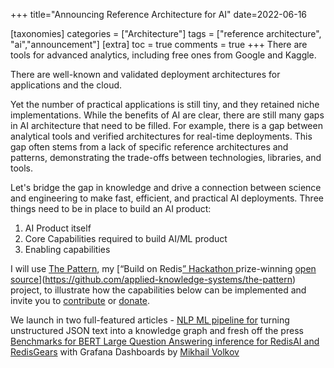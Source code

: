 +++
title="Announcing Reference Architecture for AI"
date=2022-06-16

[taxonomies]
categories = ["Architecture"]
tags = ["reference architecture", "ai","announcement"]
[extra]
toc = true
comments = true
+++
There are tools for advanced analytics, including free ones from Google and Kaggle.

There are well-known and validated deployment architectures for applications and the cloud.

Yet the number of practical applications is still tiny, and they retained niche implementations.
While the benefits of AI are clear, there are still many gaps in AI architecture that need to be filled. For example, there is a gap between analytical tools and verified architectures for real-time deployments. This gap often stems from a lack of specific reference architectures and patterns, demonstrating the trade-offs between technologies, libraries, and tools.

Let's bridge the gap in knowledge and drive a connection between science and engineering to make fast, efficient, and practical AI deployments.
Three things need to be in place to build an AI product:
1) AI Product itself
2) Core Capabilities required to build AI/ML product
3) Enabling capabilities

I will use [The Pattern](https://thepattern.digital/), my [“Build on Redis[” Hackathon ](https://redis.com/blog/build-on-redis-hackathon-winners/)prize-winning [open source](https://github.com/applied-knowledge-systems/the-pattern)](https://github.com/applied-knowledge-systems/the-pattern) project, to illustrate how the capabilities below can be implemented and invite you to [contribute](/docs/contribution/) or [donate](/docs/donate). 

We launch in two full-featured articles - [NLP ML pipeline for](https://reference-architecture.ai/docs/nlp/) turning unstructured JSON text into a knowledge graph and fresh off the press [Benchmarks for BERT Large Question Answering inference for RedisAI and RedisGears](https://reference-architecture.ai/docs/bert-qa-benchmarking/) with Grafana Dashboards by [Mikhail Volkov](https://volkovlabs.com/from-a-basic-redistimeseries-data-source-to-2-million-downloads-in-grafana-marketplace-9921ed9ac5a)